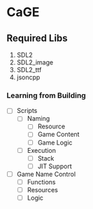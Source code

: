 # CaGE
## Required Libs
1. SDL2
2. SDL2_image
3. SDL2_ttf
4. jsoncpp

### Learning from Building

- [ ] Scripts
    - [ ] Naming
        - [ ] Resource
        - [ ] Game Content
        - [ ] Game Logic
    - [ ] Execution
        - [ ] Stack
        - [ ] JIT Support
    
- [ ] Game Name Control
    - [ ] Functions
    - [ ] Resources
    - [ ] Logic